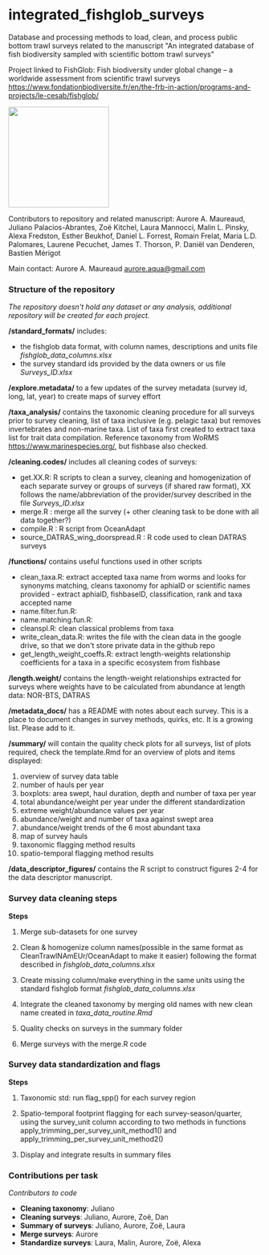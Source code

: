 # integrated_fishglob_surveys
Database and processing methods to load, clean, and process public bottom trawl surveys related to the manuscript "An integrated database of fish biodiversity sampled with scientific bottom trawl surveys"

Project linked to FishGlob: Fish biodiversity under global change – a worldwide assessment from scientific trawl surveys https://www.fondationbiodiversite.fr/en/the-frb-in-action/programs-and-projects/le-cesab/fishglob/

<img src ="https://github.com/AquaAuma/integrated_fishglob_surveys/blob/main/fishglob_logo.png" width ="200">

Contributors to repository and related manuscript: Aurore A. Maureaud, Juliano Palacios-Abrantes, Zoë Kitchel, Laura Mannocci, Malin L. Pinsky, Alexa Fredston, Esther Beukhof, Daniel L. Forrest, Romain Frelat, Maria L.D. Palomares, Laurene Pecuchet, James T. Thorson, P. Daniël van Denderen, Bastien Mérigot

Main contact: Aurore A. Maureaud aurore.aqua@gmail.com

### Structure of the repository

*The repository doesn't hold any dataset or any analysis, additional repository will be created for each project.*

**/standard_formats/** includes:
- the fishglob data format, with column names, descriptions and units file *fishglob_data_columns.xlsx*
- the survey standard ids provided by the data owners or us file *Surveys_ID.xlsx*

**/explore.metadata/** to a few updates of the survey metadata (survey id, long, lat, year) to create maps of survey effort

**/taxa_analysis/** contains the taxonomic cleaning procedure for all surveys prior to survey cleaning, list of taxa inclusive (e.g. pelagic taxa) but removes invertebrates and non-marine taxa. List of taxa first created to extract taxa list for trait data compilation. Reference taxonomy from WoRMS https://www.marinespecies.org/, but fishbase also checked.

**/cleaning.codes/** includes all cleaning codes of surveys:
- get.XX.R: R scripts to clean a survey, cleaning and homogenization of each separate survey or groups of surveys (if shared raw format), XX follows the name/abbreviation of the provider/survey described in the file *Surveys_ID.xlsx*
- merge.R : merge all the survey (+ other cleaning task to be done with all data together?)
- compile.R : R script from OceanAdapt
- source_DATRAS_wing_doorspread.R : R code used to clean DATRAS surveys

**/functions/** contains useful functions used in other scripts
- clean_taxa.R: extract accepted taxa name from worms and looks for synonyms matching, cleans taxonomy for aphiaID or scientific names provided - extract aphiaID, fishbaseID, classification, rank and taxa accepted name
- name.filter.fun.R: 
- name.matching.fun.R: 
- cleanspl.R: clean classical problems from taxa
- write_clean_data.R: writes the file with the clean data in the google drive, so that we don't store private data in the github repo
- get_length_weight_coeffs.R: extract length-weights relationship coefficients for a taxa in a specific ecosystem from fishbase

**/length.weight/** contains the length-weight relationships extracted for surveys where weights have to be calculated from abundance at length data: NOR-BTS, DATRAS

**/metadata_docs/** has a README with notes about each survey. This is a place to document changes in survey methods, quirks, etc. It is a growing list. Please add to it.

**/summary/** will contain the quality check plots for all surveys, list of plots required, check the template.Rmd for an overview of plots and items displayed:
1. overview of survey data table
2. number of hauls per year
3. boxplots: area swept, haul duration, depth and number of taxa per year
4. total abundance/weight per year under the different standardization
5. extreme weight/abundance values per year
6. abundance/weight and number of taxa against swept area
7. abundance/weight trends of the 6 most abundant taxa
8. map of survey hauls
9. taxonomic flagging method results 
10. spatio-temporal flagging method results

**/data_descriptor_figures/** contains the R script to construct figures 2-4 for the data descriptor manuscript. 

### Survey data cleaning steps

**Steps** 

1. Merge sub-datasets for one survey

2. Clean & homogenize column names(possible in the same format as CleanTrawlNAmEUr/OceanAdapt to make it easier) following the format described in *fishglob_data_columns.xlsx*

3. Create missing column/make everything in the same units using the standard fishglob format *fishglob_data_columns.xlsx*

4. Integrate the cleaned taxonomy by merging old names with new clean name created in *taxa_data_routine.Rmd*

5. Quality checks on surveys in the summary folder

6. Merge surveys with the merge.R code


### Survey data standardization and flags

**Steps**

1. Taxonomic std: run flag_spp() for each survey region

2. Spatio-temporal footprint flagging for each survey-season/quarter, using the survey_unit column according to two methods in functions apply_trimming_per_survey_unit_method1() and apply_trimming_per_survey_unit_method2() 

3. Display and integrate results in summary files
  

### Contributions per task

*Contributors to code*

- **Cleaning taxonomy**: Juliano 
- **Cleaning surveys**: Juliano, Aurore, Zoë, Dan
- **Summary of surveys**: Juliano, Aurore, Zoë, Laura
- **Merge surveys**: Aurore
- **Standardize surveys**: Laura, Malin, Aurore, Zoë, Alexa
